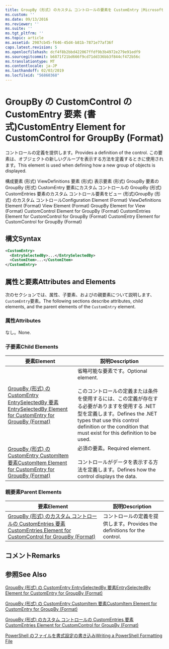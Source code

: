 ```yaml
---
title: GroupBy (形式) のカスタム コントロールの要素を CustomEntry |Microsoft Docs
ms.custom: ''
ms.date: 09/13/2016
ms.reviewer: ''
ms.suite: ''
ms.tgt_pltfrm: ''
ms.topic: article
ms.assetid: 2987cb45-f646-45d4-b81b-7871e77af36f
caps.latest.revision: 5
ms.openlocfilehash: dcf4f8b2bbd422067ffdf9b3b4972e279e91edf9
ms.sourcegitcommit: b6871f21bd666f9cd71dd336bb3f844cf472b56c
ms.translationtype: MT
ms.contentlocale: ja-JP
ms.lasthandoff: 02/03/2019
ms.locfileid: "56860368"
---
```

# <a name="customentry-element-for-customcontrol-for-groupby-format"></a><span data-ttu-id="92007-102">GroupBy の CustomControl の CustomEntry 要素 (書式)</span><span class="sxs-lookup"><span data-stu-id="92007-102">CustomEntry Element for CustomControl for GroupBy (Format)</span></span>

<span data-ttu-id="92007-103">コントロールの定義を提供します。</span><span class="sxs-lookup"><span data-stu-id="92007-103">Provides a definition of the control.</span></span> <span data-ttu-id="92007-104">この要素は、オブジェクトの新しいグループを表示する方法を定義するときに使用されます。</span><span class="sxs-lookup"><span data-stu-id="92007-104">This element is used when defining how a new group of objects is displayed.</span></span>

<span data-ttu-id="92007-105">構成要素 (形式) ViewDefinitions 要素 (形式) 表示要素 (形式) GroupBy 要素の GroupBy (形式) CustomEntry 要素にカスタム コントロールの GroupBy (形式) CustomEntries 要素のカスタム コントロール要素をビュー (形式)GroupBy (形式) のカスタム コントロール</span><span class="sxs-lookup"><span data-stu-id="92007-105">Configuration Element (Format) ViewDefinitions Element (Format) View Element (Format) GroupBy Element for View (Format) CustomControl Element for GroupBy (Format) CustomEntries Element for CustomControl for GroupBy (Format) CustomEntry Element for CustomControl for GroupBy (Format)</span></span>

## <a name="syntax"></a><span data-ttu-id="92007-106">構文</span><span class="sxs-lookup"><span data-stu-id="92007-106">Syntax</span></span>

```xml
<CustomEntry>
  <EntrySelectedBy>...</EntrySelectedBy>
  <CustomItem>...</CustomItem>
</CustomEntry>
```

## <a name="attributes-and-elements"></a><span data-ttu-id="92007-107">属性と要素</span><span class="sxs-lookup"><span data-stu-id="92007-107">Attributes and Elements</span></span>

<span data-ttu-id="92007-108">次のセクションでは、属性、子要素、およびの親要素について説明します、`CustomEntry`要素。</span><span class="sxs-lookup"><span data-stu-id="92007-108">The following sections describe attributes, child elements, and the parent elements of the `CustomEntry` element.</span></span>

### <a name="attributes"></a><span data-ttu-id="92007-109">属性</span><span class="sxs-lookup"><span data-stu-id="92007-109">Attributes</span></span>

<span data-ttu-id="92007-110">なし。</span><span class="sxs-lookup"><span data-stu-id="92007-110">None.</span></span>

### <a name="child-elements"></a><span data-ttu-id="92007-111">子要素</span><span class="sxs-lookup"><span data-stu-id="92007-111">Child Elements</span></span>

|<span data-ttu-id="92007-112">要素</span><span class="sxs-lookup"><span data-stu-id="92007-112">Element</span></span>|<span data-ttu-id="92007-113">説明</span><span class="sxs-lookup"><span data-stu-id="92007-113">Description</span></span>|
|-------------|-----------------|
|[<span data-ttu-id="92007-114">GroupBy (形式) の CustomEntry EntrySelectedBy 要素</span><span class="sxs-lookup"><span data-stu-id="92007-114">EntrySelectedBy Element for CustomEntry for GroupBy (Format)</span></span>](./entryselectedby-element-for-customentry-for-groupby-format.md)|<span data-ttu-id="92007-115">省略可能な要素です。</span><span class="sxs-lookup"><span data-stu-id="92007-115">Optional element.</span></span><br /><br /> <span data-ttu-id="92007-116">このコントロールの定義または条件を使用するには、この定義が存在する必要がありますを使用する .NET 型を定義します。</span><span class="sxs-lookup"><span data-stu-id="92007-116">Defines the .NET types that use this control definition or the condition that must exist for this definition to be used.</span></span>|
|[<span data-ttu-id="92007-117">GroupBy (形式) の CustomEntry CustomItem 要素</span><span class="sxs-lookup"><span data-stu-id="92007-117">CustomItem Element for CustomEntry for GroupBy (Format)</span></span>](./customitem-element-for-customentry-for-groupby-format.md)|<span data-ttu-id="92007-118">必須の要素。</span><span class="sxs-lookup"><span data-stu-id="92007-118">Required element.</span></span><br /><br /> <span data-ttu-id="92007-119">コントロールがデータを表示する方法を定義します。</span><span class="sxs-lookup"><span data-stu-id="92007-119">Defines how the control displays the data.</span></span>|

### <a name="parent-elements"></a><span data-ttu-id="92007-120">親要素</span><span class="sxs-lookup"><span data-stu-id="92007-120">Parent Elements</span></span>

|<span data-ttu-id="92007-121">要素</span><span class="sxs-lookup"><span data-stu-id="92007-121">Element</span></span>|<span data-ttu-id="92007-122">説明</span><span class="sxs-lookup"><span data-stu-id="92007-122">Description</span></span>|
|-------------|-----------------|
|[<span data-ttu-id="92007-123">GroupBy (形式) のカスタム コントロールの CustomEntries 要素</span><span class="sxs-lookup"><span data-stu-id="92007-123">CustomEntries Element for CustomControl for GroupBy (Format)</span></span>](./customentries-element-for-customcontrol-for-groupby-format.md)|<span data-ttu-id="92007-124">コントロールの定義を提供します。</span><span class="sxs-lookup"><span data-stu-id="92007-124">Provides the definitions for the control.</span></span>|

## <a name="remarks"></a><span data-ttu-id="92007-125">コメント</span><span class="sxs-lookup"><span data-stu-id="92007-125">Remarks</span></span>

## <a name="see-also"></a><span data-ttu-id="92007-126">参照</span><span class="sxs-lookup"><span data-stu-id="92007-126">See Also</span></span>

[<span data-ttu-id="92007-127">GroupBy (形式) の CustomEntry EntrySelectedBy 要素</span><span class="sxs-lookup"><span data-stu-id="92007-127">EntrySelectedBy Element for CustomEntry for GroupBy (Format)</span></span>](./entryselectedby-element-for-customentry-for-groupby-format.md)

[<span data-ttu-id="92007-128">GroupBy (形式) の CustomEntry CustomItem 要素</span><span class="sxs-lookup"><span data-stu-id="92007-128">CustomItem Element for CustomEntry for GroupBy (Format)</span></span>](./customitem-element-for-customentry-for-groupby-format.md)

[<span data-ttu-id="92007-129">GroupBy (形式) のカスタム コントロールの CustomEntries 要素</span><span class="sxs-lookup"><span data-stu-id="92007-129">CustomEntries Element for CustomControl for GroupBy (Format)</span></span>](./customentries-element-for-customcontrol-for-groupby-format.md)

[<span data-ttu-id="92007-130">PowerShell のファイルを書式設定の書き込み</span><span class="sxs-lookup"><span data-stu-id="92007-130">Writing a PowerShell Formatting File</span></span>](./writing-a-powershell-formatting-file.md)
